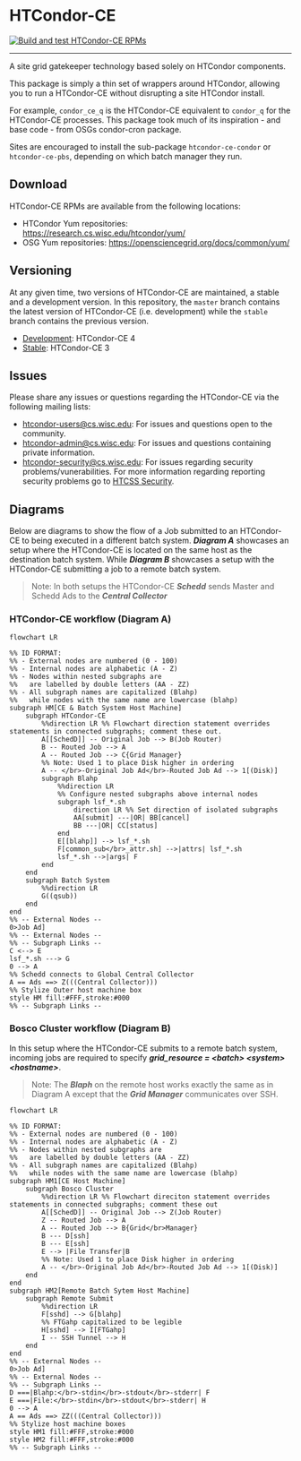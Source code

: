 HTCondor-CE
===========

[![Build and test HTCondor-CE RPMs](https://github.com/htcondor/htcondor-ce/actions/workflows/build_and_test_rpms.yml/badge.svg?branch=V5-branch)](https://github.com/htcondor/htcondor-ce/actions/workflows/build_and_test_rpms.yml)

---

A site grid gatekeeper technology based solely on HTCondor components.

This package is simply a thin set of wrappers around HTCondor, allowing you to
run a HTCondor-CE without disrupting a site HTCondor install.

For example, `condor_ce_q` is the HTCondor-CE equivalent to `condor_q` for the
HTCondor-CE processes.  This package took much of its inspiration - and base 
code - from OSGs condor-cron package.

Sites are encouraged to install the sub-package `htcondor-ce-condor` or
`htcondor-ce-pbs`, depending on which batch manager they run.

Download
--------

HTCondor-CE RPMs are available from the following locations:

- HTCondor Yum repositories: https://research.cs.wisc.edu/htcondor/yum/
- OSG Yum repositories: https://opensciencegrid.org/docs/common/yum/

Versioning
----------

At any given time, two versions of HTCondor-CE are maintained, a stable and a development version.
In this repository, the `master` branch contains the latest version of HTCondor-CE (i.e. development) while the `stable`
branch contains the previous version.

- [Development](https://htcondor-ce.readthedocs.io/en/latest/): HTCondor-CE 4
- [Stable](https://htcondor-ce.readthedocs.io/en/stable/): HTCondor-CE 3

Issues
------

Please share any issues or questions regarding the HTCondor-CE via the following mailing lists:
- [htcondor-users@cs.wisc.edu](mailto:htcondor-users@cs.wisc.edu): For issues and questions open to the community.
- [htcondor-admin@cs.wisc.edu](mailto:htcondor-admin@cs.wisc.edu): For issues and questions containing private information.
- [htcondor-security@cs.wisc.edu](mailto:htcondor-security@cs.wisc.edu): For issues regarding security problems/vunerabilities.
  For more information regarding reporting security problems go to [HTCSS Security](https://htcondor.org/security/).

Diagrams
--------

Below are diagrams to show the flow of a Job submitted to an HTCondor-CE to being executed in
a different batch system. ***Diagram A*** showcases an setup where the HTCondor-CE is located on the
same host as the destination batch system. While ***Diagram B*** showcases a setup with the HTCondor-CE
submitting a job to a remote batch system.

> Note: In both setups the HTCondor-CE ***Schedd*** sends Master and Schedd Ads to the ***Central Collector***

### HTCondor-CE workflow (Diagram A)
``` mermaid
flowchart LR

%% ID FORMAT:
%% - External nodes are numbered (0 - 100)
%% - Internal nodes are alphabetic (A - Z)
%% - Nodes within nested subgraphs are
%%   are labelled by double letters (AA - ZZ)
%% - All subgraph names are capitalized (Blahp)
%%   while nodes with the same name are lowercase (blahp)
subgraph HM[CE & Batch System Host Machine]
    subgraph HTCondor-CE
        %%direction LR %% Flowchart direction statement overrides statements in connected subgraphs; comment these out.
        A[[SchedD]] -- Original Job --> B(Job Router)
        B -- Routed Job --> A
        A -- Routed Job --> C{Grid Manager}
        %% Note: Used 1 to place Disk higher in ordering
        A -- </br>-Original Job Ad</br>-Routed Job Ad --> 1[(Disk)]
        subgraph Blahp
            %%direction LR
            %% Configure nested subgraphs above internal nodes
            subgraph lsf_*.sh
                direction LR %% Set direction of isolated subgraphs
                AA[submit] ---|OR| BB[cancel]
                BB ---|OR| CC[status]
            end
            E[[blahp]] --> lsf_*.sh
            F[common_sub</br>_attr.sh] -->|attrs| lsf_*.sh
            lsf_*.sh -->|args| F
        end
    end
    subgraph Batch System
        %%direction LR
        G((qsub))
    end
end
%% -- External Nodes --
0>Job Ad]
%% -- External Nodes --
%% -- Subgraph Links --
C <--> E
lsf_*.sh ---> G
0 --> A
%% Schedd connects to Global Central Collector
A == Ads ==> Z(((Central Collector)))
%% Stylize Outer host machine box
style HM fill:#FFF,stroke:#000
%% -- Subgraph Links --
```

### Bosco Cluster workflow (Diagram B)

In this setup where the HTCondor-CE submits to a remote batch system, incoming jobs
are required to specify ***grid_resource = \<batch\> \<system\> \<hostname\>***.

> Note: The ***Blaph*** on the remote host works exactly the same as in Diagram A
> except that the ***Grid Manager*** communicates over SSH.

```mermaid
flowchart LR

%% ID FORMAT:
%% - External nodes are numbered (0 - 100)
%% - Internal nodes are alphabetic (A - Z)
%% - Nodes within nested subgraphs are
%%   are labelled by double letters (AA - ZZ)
%% - All subgraph names are capitalized (Blahp)
%%   while nodes with the same name are lowercase (blahp)
subgraph HM1[CE Host Machine]
    subgraph Bosco Cluster
        %%direction LR %% Flowchart direciton statement overrides statements in connected subgraphs; comment these out
        A[[SchedD]] -- Original Job --> Z(Job Router)
        Z -- Routed Job --> A
        A -- Routed Job --> B{Grid</br>Manager}
        B --- D[ssh]
        B --- E[ssh]
        E --> |File Transfer|B
        %% Note: Used 1 to place Disk higher in ordering
        A -- </br>-Original Job Ad</br>-Routed Job Ad --> 1[(Disk)]
    end
end
subgraph HM2[Remote Batch Sytem Host Machine]
    subgraph Remote Submit
        %%direction LR
        F[sshd] --> G[blahp]
        %% FTGahp capitalized to be legible
        H[sshd] --> I[FTGahp]
        I -- SSH Tunnel --> H
    end
end
%% -- External Nodes --
0>Job Ad]
%% -- External Nodes --
%% -- Subgraph Links --
D ===|Blahp:</br>-stdin</br>-stdout</br>-stderr| F
E ===|File:</br>-stdin</br>-stdout</br>-stderr| H
0 --> A
A == Ads ==> ZZ(((Central Collector)))
%% Stylize host machine boxes
style HM1 fill:#FFF,stroke:#000
style HM2 fill:#FFF,stroke:#000
%% -- Subgraph Links --
```
